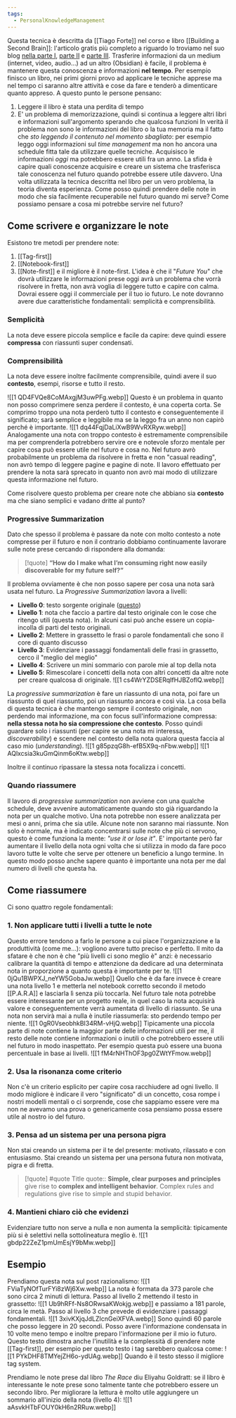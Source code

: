 ```yaml
---
tags:
  - PersonalKnowledgeManagement
---
```



Questa tecnica è descritta da [[Tiago Forte]] nel corso e libro [[Building a Second Brain]]: l'articolo gratis più completo a riguardo lo troviamo nel suo blog [nella parte I](https://fortelabs.com/blog/progressive-summarization-a-practical-technique-for-designing-discoverable-notes/), [parte II](https://fortelabs.com/progressive-summarization-ii-examples-and-metaphors-5f9b8b7108df) e [parte III](https://fortelabs.com/blog/progressive-summarization-iii-guidelines-and-principles/).
Trasferire informazioni da un medium (internet, video, audio…) ad un altro (Obsidian) è facile, il problema è mantenere questa conoscenza e informazioni **nel tempo**.
Per esempio finisco un libro, nei primi giorni provo ad applicare le tecniche apprese ma nel tempo ci saranno altre attività e cose da fare e tenderò a dimenticare quanto appreso.
A questo punto le persone pensano:
1. Leggere il libro è stata una perdita di tempo
2. E' un problema di memorizzazione, quindi si continua a leggere altri libri e informazioni sull'argomento sperando che qualcosa funzioni
In verità il problema non sono le informazioni del libro o la tua memoria ma il fatto che *sto leggendo il contenuto nel momento sbagliato*: per esempio leggo oggi informazioni sul *time management* ma non ho ancora una schedule fitta tale da utilizzare quelle tecniche.
Acquisisco le informazioni *oggi* ma potrebbero essere utili fra un anno.
La sfida è capire quali conoscenze acquisire e creare un sistema che trasferisca tale conoscenza nel futuro quando potrebbe essere utile davvero.
Una volta utilizzata la tecnica descritta nel libro per un vero problema, la teoria diventa esperienza.
Come posso quindi prendere delle note in modo che sia facilmente recuperabile nel futuro quando mi serve?
Come possiamo pensare a cosa mi potrebbe servire nel futuro?

## Come scrivere e organizzare le note

Esistono tre metodi per prendere note:
1. [[Tag-first]]
2. [[Notebook-first]]
3. [[Note-first]]
e il migliore è il note-first.
L'idea è che il "*Future You*" che dovrà utilizzare le informazioni prese oggi avrà un problema che vorrà risolvere in fretta, non avrà voglia di leggere tutto e capire con calma. Dovrai essere oggi il commerciale per il tuo io futuro.
Le note dovranno avere due caratteristiche fondamentali: semplicità e comprensibilità.

### Semplicità
La nota deve essere piccola semplice e facile da capire: deve quindi essere **compressa** con riassunti super condensati.
### Comprensibilità
La nota deve essere inoltre facilmente comprensibile, quindi avere il suo **contesto**, esempi, risorse e tutto il resto.

![[1 QD4FVQe8CoMAxgjM3uwPFg.webp]]
Questo è un problema in quanto non posso comprimere senza perdere il contesto, è una coperta corta.
Se comprimo troppo una nota perderò tutto il contesto e conseguentemente il significato; sarà semplice e leggibile ma se la leggo fra un anno non capirò perché è importante.
![[1 dq44FqjDaLiXwB9WvRXRyw.webp]]
Analogamente una nota con troppo contesto è estremamente comprensibile ma per comprenderla potrebbero servire ore e notevole sforzo mentale per capire cosa può essere utile nel futuro e cosa no.
Nel futuro avrò probabilmente un problema da risolvere in fretta e non "casual reading", non avrò tempo di leggere pagine e pagine di note.
Il lavoro effettuato per prendere la nota sarà sprecato in quanto non avrò mai modo di utilizzare questa informazione nel futuro.

Come risolvere questo problema per creare note che abbiano sia **contesto** ma che siano semplici e vadano dritte al punto?

### Progressive Summarization
Dato che spesso il problema è passare da note con molto contesto a note compresse per il futuro e non il contrario dobbiamo continuamente lavorare sulle note prese cercando di rispondere alla domanda:

> [!quote]
> **“How do I make what I’m consuming right now easily discoverable for my future self?”**

Il problema ovviamente è che non posso sapere per cosa una nota sarà usata nel futuro.
La *Progressive Summarization* lavora a livelli:
* **Livello 0**: testo sorgente originale ([questo](https://fortelabs.com/blog/progressive-summarization-a-practical-technique-for-designing-discoverable-notes/))
* **Livello 1**: nota che faccio a partire dal testo originale con le cose che ritengo utili (questa nota). In alcuni casi può anche essere un copia-incolla di parti del testo originali.
* **Livello 2**: Mettere in grassetto le frasi o parole fondamentali che sono il core di quanto discusso
* **Livello 3**: Evidenziare i passaggi fondamentali delle frasi in grassetto, cerco il "meglio del meglio"
* **Livello 4**: Scrivere un mini sommario con parole mie al top della nota
* **Livello 5**: Rimescolare i concetti della nota con altri concetti da altre note per creare qualcosa di originale.
![[1 cs4WrYZDSERqIfHJBZoflQ.webp]]

La *progressive summarization* è fare un riassunto di una nota, poi fare un riassunto di quel riassunto, poi un riassunto ancora e così via.
La cosa bella di questa tecnica è che mantengo sempre il contesto originale, non perdendo mai informazione, ma con focus sull'informazione compressa: **nella stessa nota ho sia compressione che contesto**.
Posso quindi guardare solo i riassunti (per capire se una nota mi interessa, *discoverability*) e scendere nel contesto della nota qualora questa faccia al caso mio (*understanding*).
![[1 g85pzqG8h-efB5X9q-nFbw.webp]]
![[1 AQlxcsia3kuGmQinm6oKtw.webp]]

Inoltre il continuo ripassare la stessa nota focalizza i concetti.

### Quando riassumere
Il lavoro di *progressive summarization* non avviene con una qualche schedule, deve avvenire automaticamente quando sto già riguardando la nota per un qualche motivo.
Una nota potrebbe non essere analizzata per mesi o anni, prima che sia utile. Alcune note non saranno mai riassunte.
Non solo è normale, ma è indicato concentrarsi sulle note che più ci servono, questo è come funziona la mente: *"use it or lose it"*.
E' importante però far aumentare il livello della nota ogni volta che si utilizza in modo da fare poco lavoro tutte le volte che serve per ottenere un beneficio a lungo termine.
In questo modo posso anche sapere quanto è importante una nota per me dal numero di livelli che questa ha.

## Come riassumere
Ci sono quattro regole fondamentali:
### 1. Non applicare tutti i livelli a tutte le note
Questo errore tendono a farlo le persone a cui piace l'organizzazione e la produttività (come me...): vogliono avere tutto preciso e perfetto.
Il mito da sfatare è che non è che "più livelli ci sono meglio è" anzi: è necessario calibrare la quantità di tempo e attenzione da dedicare ad una determinata nota in proporzione a quanto questa è importante per te.
![[1 0jQu1BWPXJ_neYW5GobaJw.webp]]
Quello che è da fare invece è creare una nota livello 1 e metterla nel notebook corretto secondo il metodo [[P.A.R.A]] e lasciarla lì senza più toccarla. 
Nel futuro tale nota potrebbe essere interessante per un progetto reale, in quel caso la nota acquisirà valore e conseguentemente verrà aumentata di livello di riassunto. Se una nota non servirà mai a nulla è inutile riassumerla: sto perdendo tempo per niente.
![[1 0gR0VseobhkBI34RM-vHjQ.webp]]
Tipicamente una piccola parte di note contiene la maggior parte delle informazioni utili per me, il resto delle note contiene informazioni o inutili o che potrebbero essere utili nel futuro in modo inaspettato.
Per esempio questa può essere una buona percentuale in base ai livelli.
![[1 fM4rNHThOF3pg0ZWtYFmow.webp]]
### 2. Usa la risonanza come criterio
Non c'è un criterio esplicito per capire cosa racchiudere ad ogni livello.
Il modo migliore è indicare il vero "significato" di un concetto, cosa rompe i nostri modelli mentali o ci sorprende, cose che sappiamo essere vere ma non ne avevamo una prova o genericamente cosa pensiamo possa essere utile al nostro io del futuro.
### 3. Pensa ad un sistema per una persona pigra
Non stai creando un sistema per il te del presente: motivato, rilassato e con entusiasmo. Stai creando un sistema per una persona futura non motivata, pigra e di fretta.

> [!quote] #quote Title
> quote:: **Simple, clear purposes and principles** give rise to **complex and intelligent behavior**. Complex rules and regulations give rise to simple and stupid behavior.
### 4. Mantieni chiaro ciò che evidenzi
Evidenziare tutto non serve a nulla e non aumenta la semplicità: tipicamente più si è selettivi nella sottolineatura meglio è.
![[1 gbdp22ZeZ1pmUmEsjY9bMw.webp]]

## Esempio

Prendiamo questa nota sul post razionalismo:
![[1 FViaTyNOfTurFYi8zWj6Xw.webp]]
La nota è formata da 373 parole che sono circa 2 minuti di lettura.
Passo al livello 2 mettendo il testo in grassetto:
![[1 Ub9hRFf-Ns8ORwsaKWokjg.webp]]
e passiamo a 181 parole, circa le metà.
Passo al livello 3 che prevede di evidenziare i passaggi fondamentali.
![[1 3xivKXjqJdLZIcnGeiXFVA.webp]]
Sono quindi 60 parole che posso leggere in 20 secondi.
Posso avere l'informazione condensata in 10 volte meno tempo e inoltre preparo l'informazione per il mio io futuro.
Questo testo dimostra anche l'inutilità e la complessità di prendere note [[Tag-first]], per esempio per questo testo i tag sarebbero qualcosa come:
![[1 PYkDHF8TMYejZH6o-ydUAg.webp]]
Quando è il testo stesso il migliore tag system.

Prendiamo le note prese dal libro _The Race_ diu Eliyahu Goldratt: se il libro è interessante le note prese sono talmente tante che potrebbero essere un secondo libro.
Per migliorare la lettura è molto utile aggiungere un sommario all'inizio della nota (livello 4):
![[1 aAsvkHTbFOUY0kH6n2RRuw.webp]]
